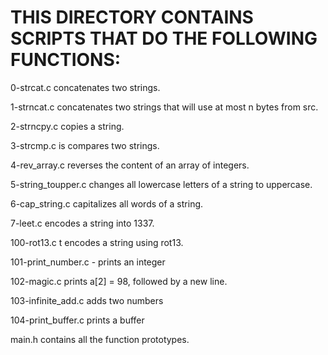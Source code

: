 # THIS DIRECTORY CONTAINS SCRIPTS THAT DO THE FOLLOWING FUNCTIONS:
 0-strcat.c  concatenates two strings.

 1-strncat.c concatenates two strings that will use at most n bytes from src.

 2-strncpy.c  copies a string.

 3-strcmp.c is  compares two strings.

 4-rev_array.c reverses the content of an array of integers.

 5-string_toupper.c changes all lowercase letters of a string to uppercase.

 6-cap_string.c  capitalizes all words of a string.

 7-leet.c  encodes a string into 1337.

 100-rot13.c t encodes a string using rot13.

 101-print_number.c - prints an integer
  
 102-magic.c  prints a[2] = 98, followed by a new line.
  
 103-infinite_add.c adds two numbers
  
 104-print_buffer.c prints a buffer

 main.h contains all the function prototypes.
